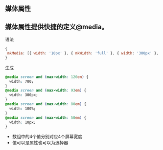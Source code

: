<section class='chapter'>

# 媒体属性

## 媒体属性提供快捷的定义@media。

语法
```js
{
 mkMedia: [{ width: '10px' }, { mkWidth: 'full' }, { width: '300px' }, { width: '700' }, { width: '800' }]
}
```
生成

```css
@media screen and (max-width: 120em) {
  width: 700;
}
@media screen and (max-width: 93em) {
  width: 300px;
}
@media screen and (max-width: 80em) {
  width: 100%;
}
@media screen and (max-width: 50em) {
  width: 10px;
}
```

* 数组中的4个值分别对应4个屏幕宽度
* 值可以是属性也可以为选择器

</section>
